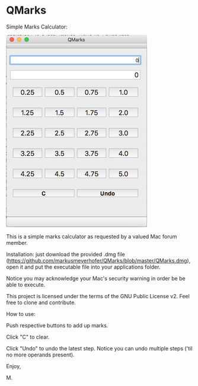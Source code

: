 # QMarks
Simple Marks Calculator:

![Alt text](https://github.com/markusmeyerhofer/QMarks/blob/master/QMarks%20Screenshot.png?raw=true "QMarks Screenshot")


This is a simple marks calculator as requested by a valued Mac forum member.

Installation: just download the provided .dmg file (https://github.com/markusmeyerhofer/QMarks/blob/master/QMarks.dmg), open it and put the executable file into your applications folder. 

Notice you may acknowledge your Mac's security warning in order be be able to execute.

This project is licensed under the terms of the GNU Public License v2. Feel free to clone and contribute. 

How to use:

Push respective buttons to add up marks. 

Click "C" to clear.

Click "Undo" to undo the latest step. Notice you can undo multiple steps ('til no more operands present).

Enjoy, 

M.